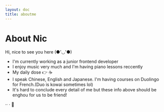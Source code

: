 ```yaml
---
layout: doc
title: aboutme
---
```


# About Nic

Hi, nice to see you here (●'◡'●)

- I'm currently working as a junior frontend developer
- I enjoy music very much and I'm having piano lessons reccently
- My daily dose 👉 ☕ 
- I speak Chinese, English and Japanese. I'm having courses on Duolingo for French.(Duo is kowai sometimes lol) 
- It's hard to conclude every detail of me but these info above should be enghou for us to be friend!

·· · 📒
